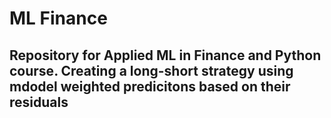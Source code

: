# ML Finance

## Repository for Applied ML in Finance and Python course. Creating a long-short strategy using mdodel weighted predicitons based on their residuals
